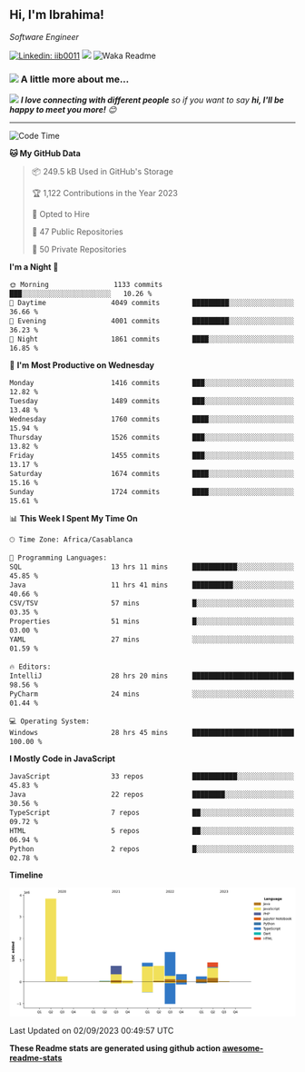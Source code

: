 <h2>Hi, I'm Ibrahima! </h2>
<p><em>Software Engineer 
</em></p>


[![Linkedin: iib0011](https://img.shields.io/badge/-iib0011-blue?style=flat-square&logo=Linkedin&logoColor=white&link=https://www.linkedin.com/in/iib0011/)](https://www.linkedin.com/in/iib0011/)
![](https://visitor-badge.glitch.me/badge?page_id=iib0011)
![Waka Readme](https://github.com/iib0011/iib0011/workflows/Waka%20Readme/badge.svg)


### <img src="https://media.giphy.com/media/VgCDAzcKvsR6OM0uWg/giphy.gif" width="50"> A little more about me...  


<img src="https://media.giphy.com/media/LnQjpWaON8nhr21vNW/giphy.gif" width="60"> <em><b>I love connecting with different people</b> so if you want to say <b>hi, I'll be happy to meet you more!</b> 😊</em>

---
<!--START_SECTION:waka-->
![Code Time](http://img.shields.io/badge/Code%20Time-2%2C466%20hrs%2013%20mins-blue)

**🐱 My GitHub Data** 

> 📦 249.5 kB Used in GitHub's Storage 
 > 
> 🏆 1,122 Contributions in the Year 2023
 > 
> 💼 Opted to Hire
 > 
> 📜 47 Public Repositories 
 > 
> 🔑 50 Private Repositories 
 > 
**I'm a Night 🦉** 

```text
🌞 Morning                1133 commits        ███░░░░░░░░░░░░░░░░░░░░░░   10.26 % 
🌆 Daytime                4049 commits        █████████░░░░░░░░░░░░░░░░   36.66 % 
🌃 Evening                4001 commits        █████████░░░░░░░░░░░░░░░░   36.23 % 
🌙 Night                  1861 commits        ████░░░░░░░░░░░░░░░░░░░░░   16.85 % 
```
📅 **I'm Most Productive on Wednesday** 

```text
Monday                   1416 commits        ███░░░░░░░░░░░░░░░░░░░░░░   12.82 % 
Tuesday                  1489 commits        ███░░░░░░░░░░░░░░░░░░░░░░   13.48 % 
Wednesday                1760 commits        ████░░░░░░░░░░░░░░░░░░░░░   15.94 % 
Thursday                 1526 commits        ███░░░░░░░░░░░░░░░░░░░░░░   13.82 % 
Friday                   1455 commits        ███░░░░░░░░░░░░░░░░░░░░░░   13.17 % 
Saturday                 1674 commits        ████░░░░░░░░░░░░░░░░░░░░░   15.16 % 
Sunday                   1724 commits        ████░░░░░░░░░░░░░░░░░░░░░   15.61 % 
```


📊 **This Week I Spent My Time On** 

```text
🕑︎ Time Zone: Africa/Casablanca

💬 Programming Languages: 
SQL                      13 hrs 11 mins      ███████████░░░░░░░░░░░░░░   45.85 % 
Java                     11 hrs 41 mins      ██████████░░░░░░░░░░░░░░░   40.66 % 
CSV/TSV                  57 mins             █░░░░░░░░░░░░░░░░░░░░░░░░   03.35 % 
Properties               51 mins             █░░░░░░░░░░░░░░░░░░░░░░░░   03.00 % 
YAML                     27 mins             ░░░░░░░░░░░░░░░░░░░░░░░░░   01.59 % 

🔥 Editors: 
IntelliJ                 28 hrs 20 mins      █████████████████████████   98.56 % 
PyCharm                  24 mins             ░░░░░░░░░░░░░░░░░░░░░░░░░   01.44 % 

💻 Operating System: 
Windows                  28 hrs 45 mins      █████████████████████████   100.00 % 
```

**I Mostly Code in JavaScript** 

```text
JavaScript               33 repos            ███████████░░░░░░░░░░░░░░   45.83 % 
Java                     22 repos            ████████░░░░░░░░░░░░░░░░░   30.56 % 
TypeScript               7 repos             ██░░░░░░░░░░░░░░░░░░░░░░░   09.72 % 
HTML                     5 repos             ██░░░░░░░░░░░░░░░░░░░░░░░   06.94 % 
Python                   2 repos             █░░░░░░░░░░░░░░░░░░░░░░░░   02.78 % 
```



**Timeline**

![Lines of Code chart](https://raw.githubusercontent.com/iib0011/iib0011/master/assets/bar_graph.png)


 Last Updated on 02/09/2023 00:49:57 UTC
<!--END_SECTION:waka-->

**These Readme stats are generated using github action [awesome-readme-stats](https://github.com/iib0011/waka-readme-stats)**
